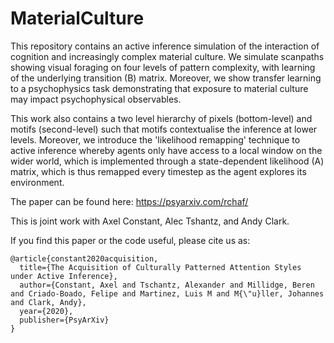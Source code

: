 # MaterialCulture

This repository contains an active inference simulation of the interaction of cognition and increasingly complex material culture. We simulate scanpaths showing visual foraging on four levels of pattern complexity, with learning of the underlying transition (B) matrix. Moreover, we show transfer learning to a psychophysics task demonstrating that exposure to material culture may impact psychophysical observables.

This work also contains a two level hierarchy of pixels (bottom-level) and motifs (second-level) such that motifs contextualise the inference at lower levels. Moreover, we introduce the 'likelihood remapping' technique to active inference whereby agents only have access to a local window on the wider world, which is implemented through a state-dependent likelihood (A) matrix, which is thus remapped every timestep as the agent explores its environment. 

The paper can be found here: https://psyarxiv.com/rchaf/

This is joint work with Axel Constant, Alec Tshantz, and Andy Clark.

If you find this paper or the code useful, please cite us as:
```
@article{constant2020acquisition,
  title={The Acquisition of Culturally Patterned Attention Styles under Active Inference},
  author={Constant, Axel and Tschantz, Alexander and Millidge, Beren and Criado-Boado, Felipe and Martinez, Luis M and M{\"u}ller, Johannes and Clark, Andy},
  year={2020},
  publisher={PsyArXiv}
}

```


